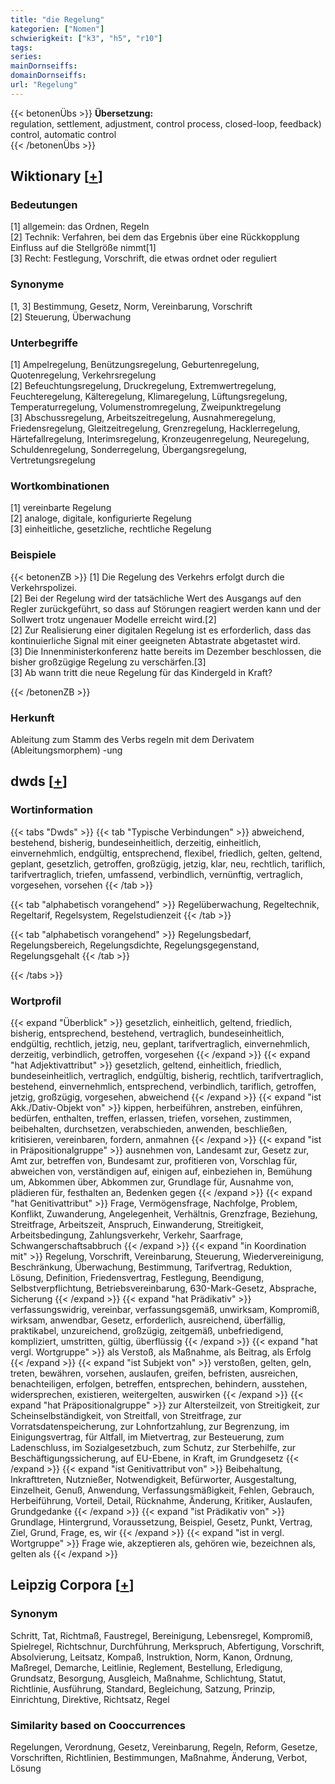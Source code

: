 ```yaml
---
title: "die Regelung"
kategorien: ["Nomen"]
schwierigkeit: ["k3", "h5", "r10"]
tags:
series:
mainDornseiffs:
domainDornseiffs:
url: "Regelung"
---
```


{{< betonenÜbs >}}
**Übersetzung:**  
regulation, settlement, adjustment, control process, closed-loop, feedback) control, automatic control  
{{< /betonenÜbs >}}

## Wiktionary [[+](https://de.wiktionary.org/wiki/Regelung)]

### Bedeutungen
[1] allgemein: das Ordnen, Regeln  
[2] Technik: Verfahren, bei dem das Ergebnis über eine Rückkopplung Einfluss auf die Stellgröße nimmt[1]  
[3] Recht: Festlegung, Vorschrift, die etwas ordnet oder reguliert  

### Synonyme
[1, 3] Bestimmung, Gesetz, Norm, Vereinbarung, Vorschrift  
[2] Steuerung, Überwachung  

### Unterbegriffe
[1] Ampelregelung, Benützungsregelung, Geburtenregelung, Quotenregelung, Verkehrsregelung  
[2] Befeuchtungsregelung, Druckregelung, Extremwertregelung, Feuchteregelung, Kälteregelung, Klimaregelung, Lüftungsregelung, Temperaturregelung, Volumenstromregelung, Zweipunktregelung  
[3] Abschussregelung, Arbeitszeitregelung, Ausnahmeregelung, Friedensregelung, Gleitzeitregelung, Grenzregelung, Hacklerregelung, Härtefallregelung, Interimsregelung, Kronzeugenregelung, Neuregelung, Schuldenregelung, Sonderregelung, Übergangsregelung, Vertretungsregelung  

### Wortkombinationen
[1] vereinbarte Regelung  
[2] analoge, digitale, konfigurierte Regelung  
[3] einheitliche, gesetzliche, rechtliche Regelung  

### Beispiele
{{< betonenZB >}}
[1] Die Regelung des Verkehrs erfolgt durch die Verkehrspolizei.  
[2] Bei der Regelung wird der tatsächliche Wert des Ausgangs auf den Regler zurückgeführt, so dass auf Störungen reagiert werden kann und der Sollwert trotz ungenauer Modelle erreicht wird.[2]  
[2] Zur Realisierung einer digitalen Regelung ist es erforderlich, dass das kontinuierliche Signal mit einer geeigneten Abtastrate abgetastet wird.  
[3] Die Innenministerkonferenz hatte bereits im Dezember beschlossen, die bisher großzügige Regelung zu verschärfen.[3]  
[3] Ab wann tritt die neue Regelung für das Kindergeld in Kraft?  

{{< /betonenZB >}}
### Herkunft
Ableitung zum Stamm des Verbs regeln mit dem Derivatem (Ableitungsmorphem) -ung  



## dwds [[+](https://www.dwds.de/wb/Regelung)]

### Wortinformation
{{< tabs "Dwds" >}}
{{< tab "Typische Verbindungen" >}}
abweichend, bestehend, bisherig, bundeseinheitlich, derzeitig, einheitlich, einvernehmlich, endgültig, entsprechend, flexibel, friedlich, gelten, geltend, geplant, gesetzlich, getroffen, großzügig, jetzig, klar, neu, rechtlich, tariflich, tarifvertraglich, triefen, umfassend, verbindlich, vernünftig, vertraglich, vorgesehen, vorsehen
{{< /tab >}}

{{< tab "alphabetisch vorangehend" >}}
Regelüberwachung, Regeltechnik, Regeltarif, Regelsystem, Regelstudienzeit
{{< /tab >}}

{{< tab "alphabetisch vorangehend" >}}
Regelungsbedarf, Regelungsbereich, Regelungsdichte, Regelungsgegenstand, Regelungsgehalt
{{< /tab >}}

{{< /tabs >}}

### Wortprofil
{{< expand "Überblick" >}} gesetzlich, einheitlich, geltend, friedlich, bisherig, entsprechend, bestehend, vertraglich, bundeseinheitlich, endgültig, rechtlich, jetzig, neu, geplant, tarifvertraglich, einvernehmlich, derzeitig, verbindlich, getroffen, vorgesehen {{< /expand >}}
{{< expand "hat Adjektivattribut" >}} gesetzlich, geltend, einheitlich, friedlich, bundeseinheitlich, vertraglich, endgültig, bisherig, rechtlich, tarifvertraglich, bestehend, einvernehmlich, entsprechend, verbindlich, tariflich, getroffen, jetzig, großzügig, vorgesehen, abweichend {{< /expand >}}
{{< expand "ist Akk./Dativ-Objekt von" >}} kippen, herbeiführen, anstreben, einführen, bedürfen, enthalten, treffen, erlassen, triefen, vorsehen, zustimmen, beibehalten, durchsetzen, verabschieden, anwenden, beschließen, kritisieren, vereinbaren, fordern, anmahnen {{< /expand >}}
{{< expand "ist in Präpositionalgruppe" >}} ausnehmen von, Landesamt zur, Gesetz zur, Amt zur, betreffen von, Bundesamt zur, profitieren von, Vorschlag für, abweichen von, verständigen auf, einigen auf, einbeziehen in, Bemühung um, Abkommen über, Abkommen zur, Grundlage für, Ausnahme von, plädieren für, festhalten an, Bedenken gegen {{< /expand >}}
{{< expand "hat Genitivattribut" >}} Frage, Vermögensfrage, Nachfolge, Problem, Konflikt, Zuwanderung, Angelegenheit, Verhältnis, Grenzfrage, Beziehung, Streitfrage, Arbeitszeit, Anspruch, Einwanderung, Streitigkeit, Arbeitsbedingung, Zahlungsverkehr, Verkehr, Saarfrage, Schwangerschaftsabbruch {{< /expand >}}
{{< expand "in Koordination mit" >}} Regelung, Vorschrift, Vereinbarung, Steuerung, Wiedervereinigung, Beschränkung, Überwachung, Bestimmung, Tarifvertrag, Reduktion, Lösung, Definition, Friedensvertrag, Festlegung, Beendigung, Selbstverpflichtung, Betriebsvereinbarung, 630-Mark-Gesetz, Absprache, Sicherung {{< /expand >}}
{{< expand "hat Prädikativ" >}} verfassungswidrig, vereinbar, verfassungsgemäß, unwirksam, Kompromiß, wirksam, anwendbar, Gesetz, erforderlich, ausreichend, überfällig, praktikabel, unzureichend, großzügig, zeitgemäß, unbefriedigend, kompliziert, umstritten, gültig, überflüssig {{< /expand >}}
{{< expand "hat vergl. Wortgruppe" >}} als Verstoß, als Maßnahme, als Beitrag, als Erfolg {{< /expand >}}
{{< expand "ist Subjekt von" >}} verstoßen, gelten, geln, treten, bewähren, vorsehen, auslaufen, greifen, befristen, ausreichen, benachteiligen, erfolgen, betreffen, entsprechen, behindern, ausstehen, widersprechen, existieren, weitergelten, auswirken {{< /expand >}}
{{< expand "hat Präpositionalgruppe" >}} zur Altersteilzeit, von Streitigkeit, zur Scheinselbständigkeit, von Streitfall, von Streitfrage, zur Vorratsdatenspeicherung, zur Lohnfortzahlung, zur Begrenzung, im Einigungsvertrag, für Altfall, im Mietvertrag, zur Besteuerung, zum Ladenschluss, im Sozialgesetzbuch, zum Schutz, zur Sterbehilfe, zur Beschäftigungssicherung, auf EU-Ebene, in Kraft, im Grundgesetz {{< /expand >}}
{{< expand "ist Genitivattribut von" >}} Beibehaltung, Inkrafttreten, Nutznießer, Notwendigkeit, Befürworter, Ausgestaltung, Einzelheit, Genuß, Anwendung, Verfassungsmäßigkeit, Fehlen, Gebrauch, Herbeiführung, Vorteil, Detail, Rücknahme, Änderung, Kritiker, Auslaufen, Grundgedanke {{< /expand >}}
{{< expand "ist Prädikativ von" >}} Grundlage, Hintergrund, Voraussetzung, Beispiel, Gesetz, Punkt, Vertrag, Ziel, Grund, Frage, es, wir {{< /expand >}}
{{< expand "ist in vergl. Wortgruppe" >}} Frage wie, akzeptieren als, gehören wie, bezeichnen als, gelten als {{< /expand >}}

## Leipzig Corpora [[+](https://corpora.uni-leipzig.de/en/res?word=Regelung&corpusId=deu_newscrawl-public_2018)]


### Synonym
Schritt, Tat, Richtmaß, Faustregel, Bereinigung, Lebensregel, Kompromiß, Spielregel, Richtschnur, Durchführung, Merkspruch, Abfertigung, Vorschrift, Absolvierung, Leitsatz, Kompaß, Instruktion, Norm, Kanon, Ordnung, Maßregel, Demarche, Leitlinie, Reglement, Bestellung, Erledigung, Grundsatz, Besorgung, Ausgleich, Maßnahme, Schlichtung, Statut, Richtlinie, Ausführung, Standard, Begleichung, Satzung, Prinzip, Einrichtung, Direktive, Richtsatz, Regel


### Similarity based on Cooccurrences
Regelungen, Verordnung, Gesetz, Vereinbarung, Regeln, Reform, Gesetze, Vorschriften, Richtlinien, Bestimmungen, Maßnahme, Änderung, Verbot, Lösung

